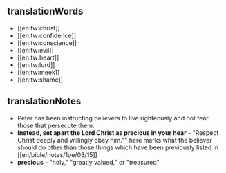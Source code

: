 ## translationWords

* [[en:tw:christ]]
* [[en:tw:confidence]]
* [[en:tw:conscience]]
* [[en:tw:evil]]
* [[en:tw:heart]]
* [[en:tw:lord]]
* [[en:tw:meek]]
* [[en:tw:shame]]

## translationNotes

* Peter has been instructing believers to live righteously and not fear those that persecute them.
* **Instead, set apart the Lord Christ as precious in your hear** - "Respect Christ deeply and willingly obey him."" here marks what the believer should do other than those things which have been previously listed in [[en/bible/notes/1pe/03/15]]
* **precious** - "holy," "greatly valued," or "treasured"
